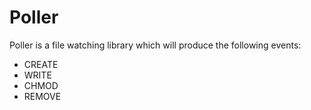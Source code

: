 # Poller
Poller is a file watching library which will produce the following events:

- CREATE
- WRITE
- CHMOD
- REMOVE

